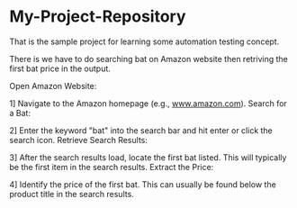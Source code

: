 # My-Project-Repository
That is the sample project for learning some automation testing concept.

There is we have to do searching bat on Amazon website then retriving 
the first bat price in the output.

Open Amazon Website:

1] Navigate to the Amazon homepage (e.g., www.amazon.com).
Search for a Bat:

2] Enter the keyword "bat" into the search bar and hit enter or click the search icon.
Retrieve Search Results:

3] After the search results load, locate the first bat listed. This will typically be the first item in the search results.
Extract the Price:

4] Identify the price of the first bat. This can usually be found below the product title in the search results.
